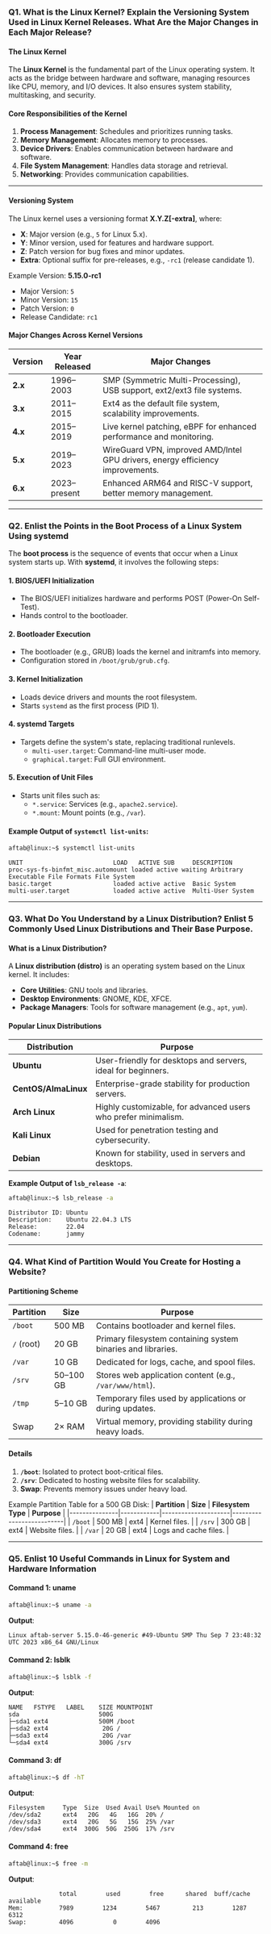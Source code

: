 ### **Q1. What is the Linux Kernel? Explain the Versioning System Used in Linux Kernel Releases. What Are the Major Changes in Each Major Release?**

#### **The Linux Kernel**
The **Linux Kernel** is the fundamental part of the Linux operating system. It acts as the bridge between hardware and software, managing resources like CPU, memory, and I/O devices. It also ensures system stability, multitasking, and security.

#### **Core Responsibilities of the Kernel**
1. **Process Management**: Schedules and prioritizes running tasks.
2. **Memory Management**: Allocates memory to processes.
3. **Device Drivers**: Enables communication between hardware and software.
4. **File System Management**: Handles data storage and retrieval.
5. **Networking**: Provides communication capabilities.

---

#### **Versioning System**
The Linux kernel uses a versioning format **X.Y.Z[-extra]**, where:
- **X**: Major version (e.g., `5` for Linux 5.x).
- **Y**: Minor version, used for features and hardware support.
- **Z**: Patch version for bug fixes and minor updates.
- **Extra**: Optional suffix for pre-releases, e.g., `-rc1` (release candidate 1).

Example Version: **5.15.0-rc1**
- Major Version: `5`
- Minor Version: `15`
- Patch Version: `0`
- Release Candidate: `rc1`

#### **Major Changes Across Kernel Versions**
| **Version** | **Year Released** | **Major Changes**                                                                 |
|-------------|-------------------|----------------------------------------------------------------------------------|
| **2.x**     | 1996–2003         | SMP (Symmetric Multi-Processing), USB support, ext2/ext3 file systems.           |
| **3.x**     | 2011–2015         | Ext4 as the default file system, scalability improvements.                       |
| **4.x**     | 2015–2019         | Live kernel patching, eBPF for enhanced performance and monitoring.              |
| **5.x**     | 2019–2023         | WireGuard VPN, improved AMD/Intel GPU drivers, energy efficiency improvements.   |
| **6.x**     | 2023–present      | Enhanced ARM64 and RISC-V support, better memory management.                     |

---

### **Q2. Enlist the Points in the Boot Process of a Linux System Using systemd**

The **boot process** is the sequence of events that occur when a Linux system starts up. With **systemd**, it involves the following steps:

#### 1. **BIOS/UEFI Initialization**
   - The BIOS/UEFI initializes hardware and performs POST (Power-On Self-Test).
   - Hands control to the bootloader.

#### 2. **Bootloader Execution**
   - The bootloader (e.g., GRUB) loads the kernel and initramfs into memory.
   - Configuration stored in `/boot/grub/grub.cfg`.

#### 3. **Kernel Initialization**
   - Loads device drivers and mounts the root filesystem.
   - Starts `systemd` as the first process (PID 1).

#### 4. **systemd Targets**
   - Targets define the system's state, replacing traditional runlevels.
     - `multi-user.target`: Command-line multi-user mode.
     - `graphical.target`: Full GUI environment.

#### 5. **Execution of Unit Files**
   - Starts unit files such as:
     - `*.service`: Services (e.g., `apache2.service`).
     - `*.mount`: Mount points (e.g., `/var`).

#### Example Output of `systemctl list-units`:
```bash
aftab@linux:~$ systemctl list-units
```
```plaintext
UNIT                         LOAD   ACTIVE SUB     DESCRIPTION
proc-sys-fs-binfmt_misc.automount loaded active waiting Arbitrary Executable File Formats File System
basic.target                 loaded active active  Basic System
multi-user.target            loaded active active  Multi-User System
```

---

### **Q3. What Do You Understand by a Linux Distribution? Enlist 5 Commonly Used Linux Distributions and Their Base Purpose.**

#### **What is a Linux Distribution?**
A **Linux distribution (distro)** is an operating system based on the Linux kernel. It includes:
- **Core Utilities**: GNU tools and libraries.
- **Desktop Environments**: GNOME, KDE, XFCE.
- **Package Managers**: Tools for software management (e.g., `apt`, `yum`).

#### **Popular Linux Distributions**
| **Distribution** | **Purpose**                                                                 |
|-------------------|-----------------------------------------------------------------------------|
| **Ubuntu**        | User-friendly for desktops and servers, ideal for beginners.               |
| **CentOS/AlmaLinux** | Enterprise-grade stability for production servers.                      |
| **Arch Linux**    | Highly customizable, for advanced users who prefer minimalism.             |
| **Kali Linux**    | Used for penetration testing and cybersecurity.                            |
| **Debian**        | Known for stability, used in servers and desktops.                         |

**Example Output of `lsb_release -a`**:
```bash
aftab@linux:~$ lsb_release -a
```
```plaintext
Distributor ID: Ubuntu
Description:    Ubuntu 22.04.3 LTS
Release:        22.04
Codename:       jammy
```

---

### **Q4. What Kind of Partition Would You Create for Hosting a Website?**

#### **Partitioning Scheme**
| **Partition** | **Size**   | **Purpose**                                                                 |
|---------------|------------|-----------------------------------------------------------------------------|
| `/boot`       | 500 MB     | Contains bootloader and kernel files.                                       |
| `/` (root)    | 20 GB      | Primary filesystem containing system binaries and libraries.                |
| `/var`        | 10 GB      | Dedicated for logs, cache, and spool files.                                 |
| `/srv`        | 50–100 GB  | Stores web application content (e.g., `/var/www/html`).                     |
| `/tmp`        | 5–10 GB    | Temporary files used by applications or during updates.                     |
| Swap          | 2× RAM     | Virtual memory, providing stability during heavy loads.                     |

#### **Details**
1. **`/boot`**: Isolated to protect boot-critical files.
2. **`/srv`**: Dedicated to hosting website files for scalability.
3. **Swap**: Prevents memory issues under heavy load.

Example Partition Table for a 500 GB Disk:
| **Partition** | **Size**   | **Filesystem Type** | **Purpose**              |
|---------------|------------|---------------------|--------------------------|
| `/boot`       | 500 MB     | ext4                | Kernel files.            |
| `/srv`        | 300 GB     | ext4                | Website files.           |
| `/var`        | 20 GB      | ext4                | Logs and cache files.    |

---

### **Q5. Enlist 10 Useful Commands in Linux for System and Hardware Information**

#### **Command 1: uname**
```bash
aftab@linux:~$ uname -a
```
**Output**:
```plaintext
Linux aftab-server 5.15.0-46-generic #49-Ubuntu SMP Thu Sep 7 23:48:32 UTC 2023 x86_64 GNU/Linux
```

#### **Command 2: lsblk**
```bash
aftab@linux:~$ lsblk -f
```
**Output**:
```plaintext
NAME   FSTYPE   LABEL    SIZE MOUNTPOINT
sda                      500G
├─sda1 ext4              500M /boot
├─sda2 ext4               20G /
├─sda3 ext4               20G /var
└─sda4 ext4              300G /srv
```

#### **Command 3: df**
```bash
aftab@linux:~$ df -hT
```
**Output**:
```plaintext
Filesystem     Type  Size  Used Avail Use% Mounted on
/dev/sda2      ext4   20G   4G   16G  20% /
/dev/sda3      ext4   20G   5G   15G  25% /var
/dev/sda4      ext4  300G  50G  250G  17% /srv
```

#### **Command 4: free**
```bash
aftab@linux:~$ free -m
```
**Output**:
```plaintext
              total        used        free      shared  buff/cache   available
Mem:          7989        1234        5467         213        1287        6312
Swap:         4096           0        4096
```
